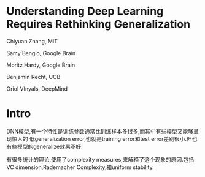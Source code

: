 # Understanding Deep Learning Requires Rethinking Generalization

Chiyuan Zhang, MIT

Samy Bengio, Google Brain

Moritz Hardy, Google Brain

Benjamin Recht, UCB

Oriol VInyals, DeepMind

# Intro

DNN模型,有一个特性是训练参数通常比训练样本多很多,而其中有些模型又能够呈现惊人的 低generalization error,也就是training error和test error差别很小.但也有些模型的generalize效果不好.

有很多统计的理论,使用了complexity measures,来解释了这个现象的原因.包括VC dimension,Rademacher Complexity,和uniform stability.